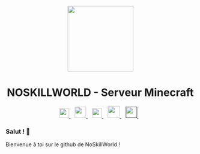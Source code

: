 <p align="center">
  <img height="175px" src="https://play.noskillworld.fr/assets/images/logo_nsw.png"/>
  <h1 align="center">NOSKILLWORLD - Serveur Minecraft</h1>
</p>

<p align="center">
  <a href="https://play.noskillworld.fr">
    <img height="26px" src="https://play.noskillworld.fr/assets/images/internet.svg"/>
  </a>&nbsp;&nbsp;
  <a href="https://discord.noskillworld.fr">
    <img height="30px" src="https://play.noskillworld.fr/assets/images/discord.svg"/>
  </a>&nbsp;&nbsp;
  <a href="https://twitter.com/NoSkillWorld">
    <img height="26px" src="https://play.noskillworld.fr/assets/images/twitter.svg"/>
  </a>&nbsp;&nbsp;
  <a href="https://www.instagram.com/noskillworld/">
    <img height="32px" src="https://play.noskillworld.fr/assets/images/instagram.svg"/>
  </a>&nbsp;&nbsp;
   <a href="">
    <img height="30px" src="https://play.noskillworld.fr/assets/images/tiktok.svg"/>
  </a>&nbsp;&nbsp;
</p>

<h3>Salut ! 👋</h3>
<span>Bienvenue à toi sur le github de NoSkillWorld !</span>

